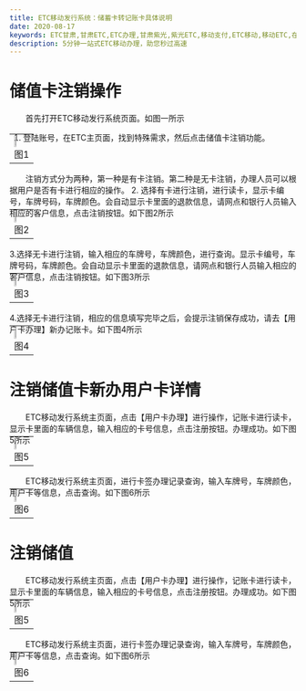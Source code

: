 ```yaml
---
title: ETC移动发行系统：储蓄卡转记账卡具体说明
date: 2020-08-17
keywords: ETC甘肃,甘肃ETC,ETC办理,甘肃紫光,紫光ETC,移动支付,ETC移动,移动ETC,在线充值,ETC办理,卡片办理,OBU办理,OBU激活,ETC手持终端,甘肃ETC办理,甘肃ETC发行,移动发行终端,ETC移动发行系统
description: 5分钟一站式ETC移动办理，助您秒过高速
---
```


# 储值卡注销操作
&emsp;&emsp;首先打开ETC移动发行系统页面。如图一所示
1. 登陆账号，在ETC主页面，找到特殊需求，然后点击储值卡注销功能。 
<table style="margin-top: -30px;">
 <td><img src="/pub-images/zhuyemian.png"  width="40%" /><div style="text-align:center;">图1</div></td>
</table>

&emsp;&emsp;注销方式分为两种，第一种是有卡注销。第二种是无卡注销，办理人员可以根据用户是否有卡进行相应的操作。
2. 选择有卡进行注销，进行读卡，显示卡编号，车牌号码，车牌颜色。会自动显示卡里面的退款信息，请网点和银行人员输入相应的客户信息，点击注销按钮。如下图2所示
<table style="margin-top: -30px;">
 <td><img src="/pub-images/youkazhuxiao.png"  width="35%" /><div style="text-align:center;">图2</div></td>
 </table>
 
3.选择无卡进行注销，输入相应的车牌号，车牌颜色，进行查询。显示卡编号，车牌号码，车牌颜色。会自动显示卡里面的退款信息，请网点和银行人员输入相应的客户信息，点击注销按钮。如下图3所示
<table style="margin-top: -30px;">
   <td><img src="/pub-images/wukazhuxiao.png"  width="35%" /><div style="text-align:center;">图3</div></td>
   </table>
   
4.选择无卡进行注销，相应的信息填写完毕之后，会提示注销保存成功，请去【用户卡办理】新办记账卡。如下图4所示
   <table style="margin-top: -30px;">
      <td><img src="/pub-images/xinbanyonghuka.png"  width="35%" /><div style="text-align:center;">图4</div></td>
      </table>
      
# 注销储值卡新办用户卡详情
&emsp;&emsp;ETC移动发行系统主页面，点击【用户卡办理】进行操作，记账卡进行读卡，显示卡里面的车辆信息，输入相应的卡号信息，点击注册按钮。办理成功。如下图5所示
 <table style="margin-top: -30px;">
 <td><img src="/pub-images/yonghukabanlichenggong.png"  width="35%" /><div style="text-align:center;">图5</div></td>
    </table>
    
&emsp;&emsp;ETC移动发行系统主页面，进行卡签办理记录查询，输入车牌号，车牌颜色，用户卡等信息，点击查询。如下图6所示
 <table style="margin-top: -30px;"> 
 <td><img src="/pub-images/kaqianchaxun.png"  width="35%" /><div style="text-align:center;">图6</div></td>
    </table>
    
# 注销储值
  &emsp;&emsp;ETC移动发行系统主页面，点击【用户卡办理】进行操作，记账卡进行读卡，显示卡里面的车辆信息，输入相应的卡号信息，点击注册按钮。办理成功。如下图5所示
   <table style="margin-top: -30px;">
   <td><img src="/pub-images/yonghukabanlichenggong.png"  width="35%" /><div style="text-align:center;">图5</div></td>
      </table>
      
  &emsp;&emsp;ETC移动发行系统主页面，进行卡签办理记录查询，输入车牌号，车牌颜色，用户卡等信息，点击查询。如下图6所示
   <table style="margin-top: -30px;"> 
   <td><img src="/pub-images/kaqianchaxun.png"  width="35%" /><div style="text-align:center;">图6</div></td>
      </table>
    


